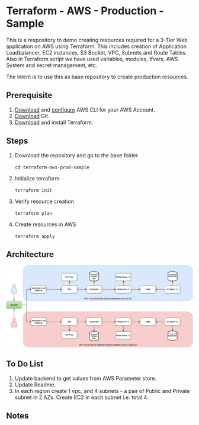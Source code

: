 # Terraform - AWS - Production - Sample
This is a respository to demo creating resources required for a 3-Tier Web application on AWS using Terraform. This includes creation of Application Loadbalancer, EC2 instances, S3 Bucket, VPC, Subnets and Route Tables. 
Also in Terraform script we have used variables, modules, tfvars, AWS System and secret management, etc. 

The intent is to use this as base repository to create production resources. 

## Prerequisite
1. [Download](https://docs.aws.amazon.com/cli/latest/userguide/getting-started-install.html) and [configure](https://docs.aws.amazon.com/cli/latest/userguide/getting-started-quickstart.html) AWS CLI for your AWS Account. 
2. [Download](https://git-scm.com/downloads) Git. 
3. [Download](https://developer.hashicorp.com/terraform/install?product_intent=terraform) and install Terraform. 

## Steps
1. Download the repository and go to the base folder 

    `cd terraform-aws-prod-sample`
2. Initialize terraform

    `terraform init`
3. Verify resource creation
    
    `terraform plan`
4. Create resources in AWS
    
    `terraform apply`

## Architecture
![Architecture](architecture/prod.jpg)

## To Do List
1. Update backend to get values from AWS Parameter store. 
2. Update Readme. 
3. In each region create 1 vpc, and 4 subnets - a pair of Public and Private subnet in 2 AZs. Create EC2 in each subnet i.e. total 4. 

## Notes

[def]: <architecture/prod.jpeg>